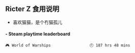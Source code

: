 ## Ricter Z 食用说明
- 喜欢猫猫，是个冇猫孤儿

<!-- steam-box start -->
#### - Steam playtime leaderboard
```text
🎮 World of Warships                 🕘 187 hrs 48 mins
```
<!-- Powered by https://github.com/YouEclipse/steam-box . -->
<!-- steam-box end -->
